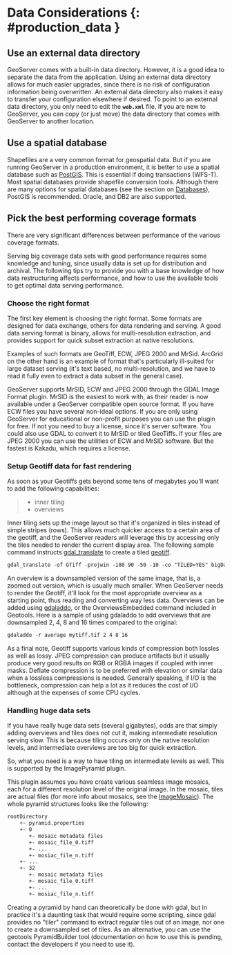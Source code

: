 # Data Considerations {: #production_data }

## Use an external data directory

GeoServer comes with a built-in data directory. However, it is a good idea to separate the data from the application. Using an external data directory allows for much easier upgrades, since there is no risk of configuration information being overwritten. An external data directory also makes it easy to transfer your configuration elsewhere if desired. To point to an external data directory, you only need to edit the **`web.xml`** file. If you are new to GeoServer, you can copy (or just move) the data directory that comes with GeoServer to another location.

## Use a spatial database

Shapefiles are a very common format for geospatial data. But if you are running GeoServer in a production environment, it is better to use a spatial database such as [PostGIS](http://www.postgis.org). This is essential if doing transactions (WFS-T). Most spatial databases provide shapefile conversion tools. Although there are many options for spatial databases (see the section on [Databases](../data/database/index.md)), PostGIS is recommended. Oracle, and DB2 are also supported.

## Pick the best performing coverage formats

There are very significant differences between performance of the various coverage formats.

Serving big coverage data sets with good performance requires some knowledge and tuning, since usually data is set up for distribution and archival. The following tips try to provide you with a base knowledge of how data restructuring affects performance, and how to use the available tools to get optimal data serving performance.

### Choose the right format

The first key element is choosing the right format. Some formats are designed for data exchange, others for data rendering and serving. A good data serving format is binary, allows for multi-resolution extraction, and provides support for quick subset extraction at native resolutions.

Examples of such formats are GeoTiff, ECW, JPEG 2000 and MrSid. ArcGrid on the other hand is an example of format that's particularly ill-suited for large dataset serving (it's text based, no multi-resolution, and we have to read it fully even to extract a data subset in the general case).

GeoServer supports MrSID, ECW and JPEG 2000 through the GDAL Image Format plugin. MrSID is the easiest to work with, as their reader is now available under a GeoServer compatible open source format. If you have ECW files you have several non-ideal options. If you are only using GeoServer for educational or non-profit purposes you can use the plugin for free. If not you need to buy a license, since it's server software. You could also use GDAL to convert it to MrSID or tiled GeoTiffs. If your files are JPEG 2000 you can use the utilities of ECW and MrSID software. But the fastest is Kakadu, which requires a license.

### Setup Geotiff data for fast rendering

As soon as your Geotiffs gets beyond some tens of megabytes you'll want to add the following capabilities:

> -   inner tiling
> -   overviews

Inner tiling sets up the image layout so that it's organized in tiles instead of simple stripes (rows). This allows much quicker access to a certain area of the geotiff, and the GeoServer readers will leverage this by accessing only the tiles needed to render the current display area. The following sample command instructs [gdal_translate](http://www.gdal.org/gdal_translate.html) to create a tiled [geotiff](http://www.gdal.org/frmt_gtiff.html).

``` xml
gdal_translate -of GTiff -projwin -180 90 -50 -10 -co "TILED=YES" bigDataSet.ecw myTiff.tiff
```

An overview is a downsampled version of the same image, that is, a zoomed out version, which is usually much smaller. When GeoServer needs to render the Geotiff, it'll look for the most appropriate overview as a starting point, thus reading and converting way less data. Overviews can be added using [gdaladdo](http://www.gdal.org/gdaladdo.html), or the OverviewsEmbedded command included in Geotools. Here is a sample of using gdaladdo to add overviews that are downsampled 2, 4, 8 and 16 times compared to the original:

``` xml
gdaladdo -r average mytiff.tif 2 4 8 16
```

As a final note, Geotiff supports various kinds of compression both lossles as well as lossy. JPEG compression can produce artifacts but it usually produce very good results on RGB or RGBA images if coupled with inner masks. Deflate compression is to be preferred with elevation or similar data when a lossless compressions is needed. Generally speaking, if I/O is the bottleneck, compression can help a lot as it reduces the cost of I/O although at the expenses of some CPU cycles.

### Handling huge data sets

If you have really huge data sets (several gigabytes), odds are that simply adding overviews and tiles does not cut it, making intermediate resolution serving slow. This is because tiling occurs only on the native resolution levels, and intermediate overviews are too big for quick extraction.

So, what you need is a way to have tiling on intermediate levels as well. This is supported by the ImagePyramid plugin.

This plugin assumes you have create various seamless image mosaics, each for a different resolution level of the original image. In the mosaic, tiles are actual files (for more info about mosaics, see the [ImageMosaic](../data/raster/imagemosaic/index.md)). The whole pyramid structures looks like the following:

``` xml
rootDirectory
    +- pyramid.properties
    +- 0
       +- mosaic metadata files
       +- mosaic_file_0.tiff
       +- ...
       +- mosiac_file_n.tiff
    +- ...
    +- 32
       +- mosaic metadata files
       +- mosaic_file_0.tiff
       +- ...
       +- mosiac_file_n.tiff
```

Creating a pyramid by hand can theoretically be done with gdal, but in practice it's a daunting task that would require some scripting, since gdal provides no "tiler" command to extract regular tiles out of an image, nor one to create a downsampled set of tiles. As an alternative, you can use the geotools PyramidBuilder tool (documentation on how to use this is pending, contact the developers if you need to use it).
